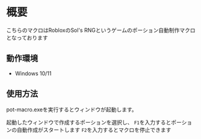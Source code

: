# 概要
こちらのマクロはRobloxのSol's RNGというゲームのポーション自動制作マクロとなっております

## 動作環境
- Windows 10/11

## 使用方法
pot-macro.exeを実行するとウィンドウが起動します。

起動したウィンドウで作成するポーションを選択し、
`F1`を入力するとポーションの自動作成がスタートします
`F2`を入力するとマクロを停止できます
